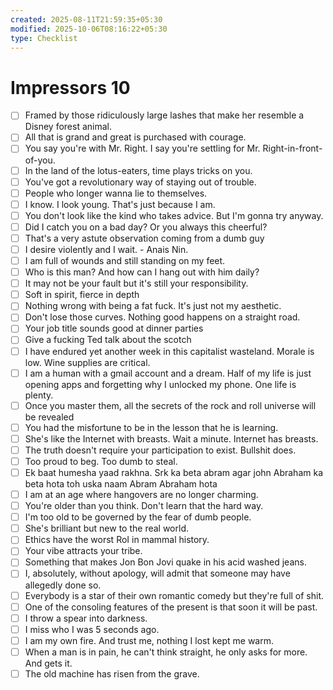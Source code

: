 ```yaml
---
created: 2025-08-11T21:59:35+05:30
modified: 2025-10-06T08:16:22+05:30
type: Checklist
---
```


# Impressors 10

- [ ] Framed by those ridiculously large lashes that make her resemble a Disney forest animal.
- [ ] All that is grand and great is purchased with courage.
- [ ] You say you're with Mr. Right. I say you're settling for Mr. Right-in-front-of-you.
- [ ] In the land of the lotus-eaters, time plays tricks on you.
- [ ] You've got a revolutionary way of staying out of trouble.
- [ ] People who longer wanna lie to themselves.
- [ ] I know. I look young. That's just because I am.
- [ ] You don't look like the kind who takes advice. But I'm gonna try anyway.
- [ ] Did I catch you on a bad day? Or you always this cheerful?
- [ ] That's a very astute observation coming from a dumb guy
- [ ] I desire violently and I wait. - Anais Nin.
- [ ] I am full of wounds and still standing on my feet.
- [ ] Who is this man? And how can I hang out with him daily?
- [ ] It may not be your fault but it's still your responsibility.
- [ ] Soft in spirit, fierce in depth
- [ ] Nothing wrong with being a fat fuck. It's just not my aesthetic.
- [ ] Don't lose those curves. Nothing good happens on a straight road.
- [ ] Your job title sounds good at dinner parties
- [ ] Give a fucking Ted talk about the scotch
- [ ] I have endured yet another week in this capitalist wasteland. Morale is low. Wine supplies are critical.
- [ ] I am a human with a gmail account and a dream. Half of my life is just opening apps and forgetting why I unlocked my phone. One life is plenty.
- [ ] Once you master them, all the secrets of the rock and roll universe will be revealed
- [ ] You had the misfortune to be in the lesson that he is learning.
- [ ] She's like the Internet with breasts. Wait a minute. Internet has breasts.
- [ ] The truth doesn't require your participation to exist. Bullshit does.
- [ ] Too proud to beg. Too dumb to steal.
- [ ] Ek baat humesha yaad rakhna. Srk ka beta abram agar john Abraham ka beta hota toh uska naam Abram Abraham hota
- [ ] I am at an age where hangovers are no longer charming.
- [ ] You're older than you think. Don't learn that the hard way.
- [ ] I'm too old to be governed by the fear of dumb people.
- [ ] She's brilliant but new to the real world.
- [ ] Ethics have the worst RoI in mammal history.
- [ ] Your vibe attracts your tribe.
- [ ] Something that makes Jon Bon Jovi quake in his acid washed jeans.
- [ ] I, absolutely, without apology, will admit that someone may have allegedly done so.
- [ ] Everybody is a star of their own romantic comedy but they're full of shit.
- [ ] One of the consoling features of the present is that soon it will be past.
- [ ] I throw a spear into darkness.
- [ ] I miss who I was 5 seconds ago.
- [ ] I am my own fire. And trust me, nothing I lost kept me warm.
- [ ] When a man is in pain, he can't think straight, he only asks for more. And gets it.
- [ ] The old machine has risen from the grave.
